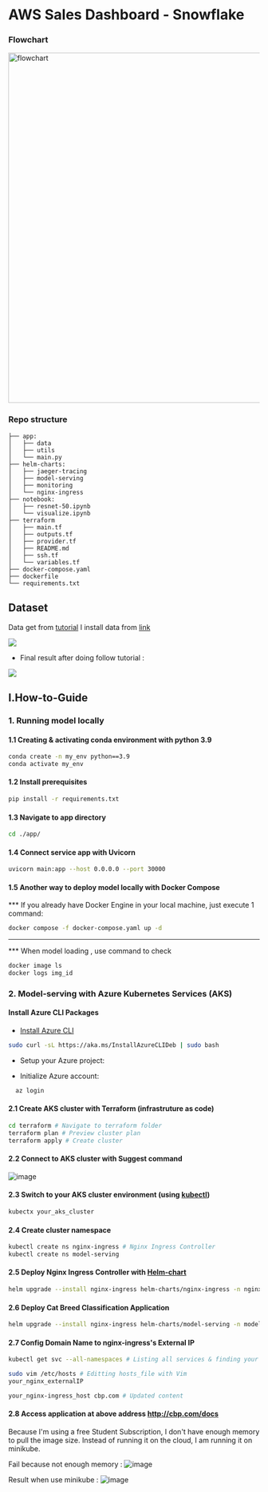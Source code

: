 # AWS Sales Dashboard - Snowflake

### Flowchart

<img src="./image/system.JPG" alt="flowchart" width="700"/>

### Repo structure
```
├── app: 
│   ├── data
│   ├── utils
│   └── main.py
├── helm-charts:
│   ├── jaeger-tracing
│   ├── model-serving
│   ├── monitoring
│   └── nginx-ingress
├── notebook: 
│   ├── resnet-50.ipynb
│   └── visualize.ipynb
├── terraform
│   ├── main.tf
│   ├── outputs.tf
│   ├── provider.tf
│   ├── README.md
│   ├── ssh.tf
│   └── variables.tf
├── docker-compose.yaml
├── dockerfile
└── requirements.txt
```

## **Dataset**
Data get from [tutorial](https://www.youtube.com/watch?v=1jC98XQwBZw)
I install data from [link](https://gitlab.com/toppertips/snowflake-work/-/blob/main/snowpark-example/end2end-sample-data/3-region-sales-data.zip)

<img src="./image/sampledata.JPG">


- Final result after doing follow tutorial :
<img src="./image/dashboard.JPG">

## I.How-to-Guide

### 1. Running model locally
#### 1.1 Creating & activating conda environment with python 3.9
```bash
conda create -n my_env python==3.9
conda activate my_env
```

#### 1.2 Install prerequisites
```bash
pip install -r requirements.txt
```

#### 1.3 Navigate to app directory
```bash
cd ./app/
```

#### 1.4 Connect service app with Uvicorn
```bash
uvicorn main:app --host 0.0.0.0 --port 30000
```

#### 1.5 Another way to deploy model locally with Docker Compose
*** If you already have Docker Engine in your local machine, just execute 1 command:
```bash
docker compose -f docker-compose.yaml up -d
```
---
*** When model loading , use command to check
```bash
docker image ls
docker logs img_id
```

### 2. Model-serving with Azure Kubernetes Services (AKS)
#### Install Azure CLI Packages
+ [Install Azure CLI](https://learn.microsoft.com/en-us/cli/azure/install-azure-cli)
```bash
sudo curl -sL https://aka.ms/InstallAzureCLIDeb | sudo bash 
```
+ Setup your Azure project:
- Initialize Azure account:
```bash
  az login
```
#### 2.1 Create AKS cluster with Terraform (infrastruture as code)
```bash
cd terraform # Navigate to terraform folder
terraform plan # Preview cluster plan
terraform apply # Create cluster
```

#### 2.2 Connect to AKS cluster with Suggest command
![image](https://github.com/tuananh1006/Motorbike-Classification/blob/main/readme_images/connectazure.png)

#### 2.3 Switch to your AKS cluster environment (using [kubectl](https://kubernetes.io/docs/tasks/tools/))
```bash
kubectx your_aks_cluster
```

#### 2.4 Create cluster namespace
```bash
kubectl create ns nginx-ingress # Nginx Ingress Controller
kubectl create ns model-serving
```

#### 2.5 Deploy Nginx Ingress Controller with [Helm-chart](https://helm.sh/)
```bash
helm upgrade --install nginx-ingress helm-charts/nginx-ingress -n nginx-ingress           
```

#### 2.6 Deploy Cat Breed Classification Application
```bash
helm upgrade --install nginx-ingress helm-charts/model-serving -n model-serving           
```

#### 2.7 Config Domain Name to nginx-ingress's External IP
```bash
kubectl get svc --all-namespaces # Listing all services & finding your nginx External IP

sudo vim /etc/hosts # Editting hosts_file with Vim
your_nginx_externalIP 

your_nginx-ingress_host cbp.com # Updated content
```

#### 2.8 Access application at above address http://cbp.com/docs

Because I'm using a free Student Subscription, I don't have enough memory to pull the image size. Instead of running it on the cloud, I am running it on minikube.

Fail because not enough memory :
![image](https://github.com/tuananh1006/Motorbike-Classification/blob/main/readme_images/fail.png)

Result when use minikube  :
![image](https://github.com/tuananh1006/Motorbike-Classification/blob/main/readme_images/minikube.png)



